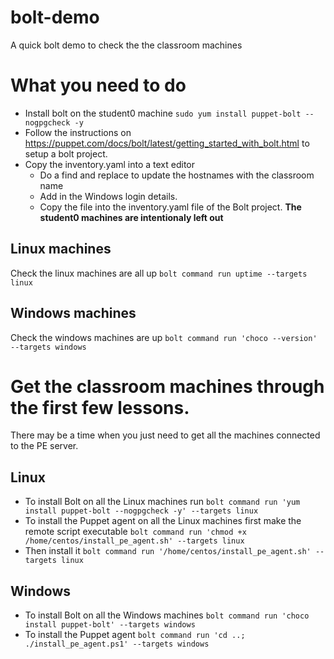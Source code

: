# bolt-demo
A quick bolt demo to check the the classroom machines

# What you need to do
* Install bolt on the student0 machine ```sudo yum install puppet-bolt --nogpgcheck -y```
* Follow the instructions on https://puppet.com/docs/bolt/latest/getting_started_with_bolt.html to setup a bolt project.
* Copy the inventory.yaml into a text editor 
    * Do a find and replace to update the hostnames with the classroom name
    * Add in the Windows login details.
    * Copy the file into the inventory.yaml file of the Bolt project.
**The student0 machines are intentionaly left out**

## Linux machines
Check the linux machines are all up ```bolt command run uptime --targets linux```

## Windows machines
Check the windows machines are up ```bolt command run 'choco --version' --targets windows```

# Get the classroom machines through the first few lessons.
There may be a time when you just need to get all the machines connected to the PE server.
## Linux
* To install Bolt on all the Linux machines run ```bolt command run 'yum install puppet-bolt --nogpgcheck -y' --targets linux```
* To install the Puppet agent on all the Linux machines first make the remote script executable ```bolt command run 'chmod +x /home/centos/install_pe_agent.sh' --targets linux```
* Then install it ```bolt command run '/home/centos/install_pe_agent.sh' --targets linux```

## Windows
* To install Bolt on all the Windows machines ```bolt command run 'choco install puppet-bolt' --targets windows```
* To install the Puppet agent ```bolt command run 'cd ..; ./install_pe_agent.ps1' --targets windows```



